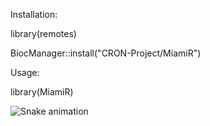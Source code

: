 Installation:

library(remotes)

BiocManager::install("CRON-Project/MiamiR")

Usage:

library(MiamiR)


![Snake animation](https://github.com/thepiyushmalhotra/thepiyushmalhotra/blob/output/github-contribution-grid-snake.svg)

